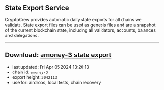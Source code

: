 ## State Export Service
CryptoCrew provides automatic daily state exports for all chains we validate. State export files can be used as genesis files and are a snapshot of the current blockchain state, including all validators, accounts, balances and delegations.

---
**Download: [emoney-3 state export](https://dl-eu2.ccvalidators.com/SERVICE/emoney/emoney-3_export_3042113.json)**
---

- last updated: Fri Apr 05 2024 13:20:13
- chain id: `emoney-3`
- export height: `3042113`
- use for: airdrops, local tests, chain recovery
